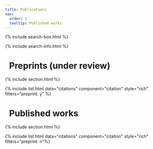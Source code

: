 ```yaml
---
title: Publications
nav:
  order: 3
  tooltip: Published works
---
```


{% include search-box.html %}

{% include search-info.html %}

# <i class="fas fa-book-open"></i>&nbsp;&nbsp;Preprints (under review)

{% include section.html %}

{% include list.html data="citations" component="citation" style="rich" filters="preprint: y" %}

# <i class="fas fa-book-open"></i>&nbsp;&nbsp;Published works

{% include section.html %}

{% include list.html data="citations" component="citation" style="rich" filters="preprint: n"%}


